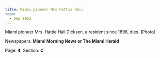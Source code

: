 ```yaml
---  
title: Miami pioneer Mrs Hattie Hall  
tags:  
  - Sep 1953  
---  
```

  
Miami pioneer Mrs. Hattie Hall Dickson, a resident since 1896, dies. [Photo]  
  
Newspapers: **Miami Morning News or The Miami Herald**  
  
Page: **4**, Section: **C** 
